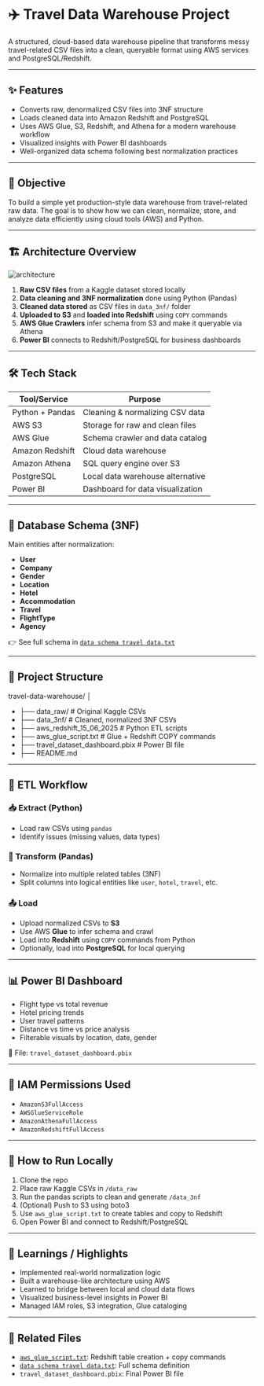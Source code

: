 # ✈️ Travel Data Warehouse Project

A structured, cloud-based data warehouse pipeline that transforms messy travel-related CSV files into a clean, queryable format using AWS services and PostgreSQL/Redshift.

---

## ✨ Features

- Converts raw, denormalized CSV files into 3NF structure
- Loads cleaned data into Amazon Redshift and PostgreSQL
- Uses AWS Glue, S3, Redshift, and Athena for a modern warehouse workflow
- Visualized insights with Power BI dashboards
- Well-organized data schema following best normalization practices

---

## 🎯 Objective

To build a simple yet production-style data warehouse from travel-related raw data. The goal is to show how we can clean, normalize, store, and analyze data efficiently using cloud tools (AWS) and Python.

---

## 🏗️ Architecture Overview

![architecture](https://github.com/user-attachments/assets/ab1c2acf-4af4-4cd8-bd70-1da972a2a6f7)


1. **Raw CSV files** from a Kaggle dataset stored locally  
2. **Data cleaning and 3NF normalization** done using Python (Pandas)  
3. **Cleaned data stored** as CSV files in `data_3nf/` folder  
4. **Uploaded to S3** and **loaded into Redshift** using `COPY` commands  
5. **AWS Glue Crawlers** infer schema from S3 and make it queryable via Athena  
6. **Power BI** connects to Redshift/PostgreSQL for business dashboards

---

## 🛠️ Tech Stack

| Tool/Service    | Purpose                          |
|-----------------|----------------------------------|
| Python + Pandas | Cleaning & normalizing CSV data  |
| AWS S3          | Storage for raw and clean files  |
| AWS Glue        | Schema crawler and data catalog  |
| Amazon Redshift | Cloud data warehouse             |
| Amazon Athena   | SQL query engine over S3         |
| PostgreSQL      | Local data warehouse alternative |
| Power BI        | Dashboard for data visualization |

---

## 🧱 Database Schema (3NF)

Main entities after normalization:
- **User**
- **Company**
- **Gender**
- **Location**
- **Hotel**
- **Accommodation**
- **Travel**
- **FlightType**
- **Agency**

👉 See full schema in [`data schema travel data.txt`](./data%20schema%20travel%20data.txt)

---

## 📂 Project Structure

travel-data-warehouse/
│
- ├── data_raw/ # Original Kaggle CSVs
- ├── data_3nf/ # Cleaned, normalized 3NF CSVs
- ├── aws_redshift_15_06_2025 # Python ETL scripts 
- ├── aws_glue_script.txt # Glue + Redshift COPY commands
- ├── travel_dataset_dashboard.pbix # Power BI file
- ├── README.md


---

## 🔁 ETL Workflow

### 📥 Extract (Python)
- Load raw CSVs using `pandas`
- Identify issues (missing values, data types)

### 🔧 Transform (Pandas)
- Normalize into multiple related tables (3NF)
- Split columns into logical entities like `user`, `hotel`, `travel`, etc.

### 📤 Load
- Upload normalized CSVs to **S3**
- Use AWS **Glue** to infer schema and crawl
- Load into **Redshift** using `COPY` commands from Python
- Optionally, load into **PostgreSQL** for local querying

---

## 📊 Power BI Dashboard

- Flight type vs total revenue
- Hotel pricing trends
- User travel patterns
- Distance vs time vs price analysis
- Filterable visuals by location, date, gender

📁 File: `travel_dataset_dashboard.pbix`

---

## 🔐 IAM Permissions Used

- `AmazonS3FullAccess`
- `AWSGlueServiceRole`
- `AmazonAthenaFullAccess`
- `AmazonRedshiftFullAccess`

---

## 🧪 How to Run Locally

1. Clone the repo  
2. Place raw Kaggle CSVs in `/data_raw`  
3. Run the pandas scripts to clean and generate `/data_3nf`  
4. (Optional) Push to S3 using boto3  
5. Use `aws_glue_script.txt` to create tables and copy to Redshift  
6. Open Power BI and connect to Redshift/PostgreSQL

---

## 📌 Learnings / Highlights

- Implemented real-world normalization logic
- Built a warehouse-like architecture using AWS
- Learned to bridge between local and cloud data flows
- Visualized business-level insights in Power BI
- Managed IAM roles, S3 integration, Glue cataloging

---

## 📎 Related Files

- [`aws_glue_script.txt`](./aws%20glue%20script.txt): Redshift table creation + copy commands
- [`data schema travel data.txt`](./data%20schema%20travel%20data.txt): Full schema definition
- `travel_dataset_dashboard.pbix`: Final Power BI file

